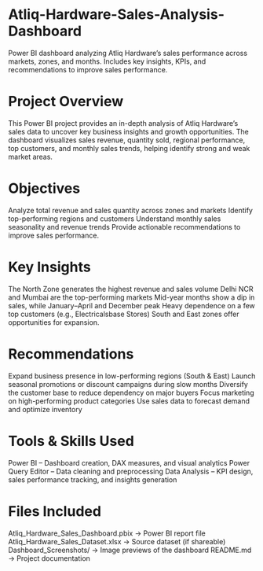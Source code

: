 # Atliq-Hardware-Sales-Analysis-Dashboard
Power BI dashboard analyzing Atliq Hardware’s sales performance across markets, zones, and months. Includes key insights, KPIs, and recommendations to improve sales performance.

# Project Overview
This Power BI project provides an in-depth analysis of Atliq Hardware’s sales data to uncover key business insights and growth opportunities.
The dashboard visualizes sales revenue, quantity sold, regional performance, top customers, and monthly sales trends, helping identify strong and weak market areas.

# Objectives
Analyze total revenue and sales quantity across zones and markets
Identify top-performing regions and customers
Understand monthly sales seasonality and revenue trends
Provide actionable recommendations to improve sales performance.

# Key Insights
The North Zone generates the highest revenue and sales volume
Delhi NCR and Mumbai are the top-performing markets
Mid-year months show a dip in sales, while January–April and December peak
Heavy dependence on a few top customers (e.g., Electricalsbase Stores)
South and East zones offer opportunities for expansion.

# Recommendations
Expand business presence in low-performing regions (South & East)
Launch seasonal promotions or discount campaigns during slow months
Diversify the customer base to reduce dependency on major buyers
Focus marketing on high-performing product categories
Use sales data to forecast demand and optimize inventory

# Tools & Skills Used
Power BI – Dashboard creation, DAX measures, and visual analytics
Power Query Editor – Data cleaning and preprocessing
Data Analysis – KPI design, sales performance tracking, and insights generation

# Files Included
Atliq_Hardware_Sales_Dashboard.pbix → Power BI report file
Atliq_Hardware_Sales_Dataset.xlsx → Source dataset (if shareable)
Dashboard_Screenshots/ → Image previews of the dashboard
README.md → Project documentation
